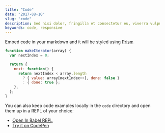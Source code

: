 ```yaml
---
title: "Code"
date: "2017-08-10"
slug: "code"
description: Sed nisi dolor, fringilla et consectetur eu, viverra vulputate felis. Ut est ex, ornare vitae dictum quis, egestas et est. Nam rhoncus purus eu justo feugiat, a venenatis enim ultricies. Mauris tristique elementum leo a viverra. Ut placerat, ex nec vestibulum iaculis, nibh ante sollicitudin elit, non aliquet nunc neque ac sapien. Aenean iaculis vulputate facilisis. Suspendisse elit purus, iaculis.
keywords: code, responsive
---
```


Embed code in your markdown and it will be styled using
[Prism](http://prismjs.com/)

```javascript
function makeIterator(array) {
  var nextIndex = 0;

  return {
    next: function() {
      return nextIndex < array.length
        ? { value: array[nextIndex++], done: false }
        : { done: true };
    },
  };
}
```

You can also keep code examples locally in the `code` directory and open them up
in a REPL of your choice:

* [Open In Babel REPL](babel://example)
* [Try it on CodePen](codepen://example)

